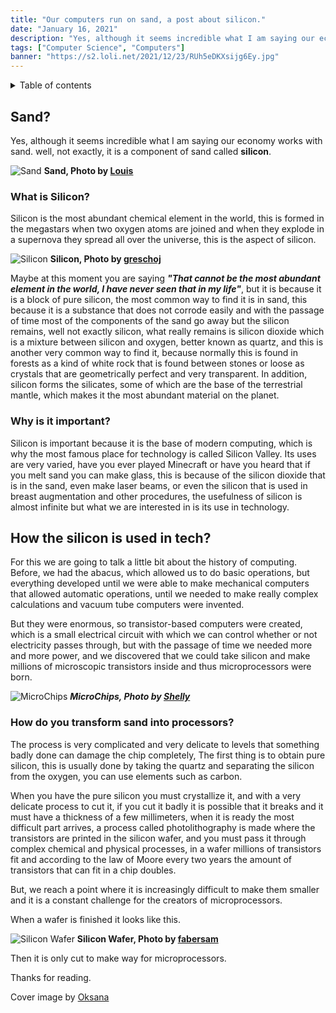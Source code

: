 ```yaml
---
title: "Our computers run on sand, a post about silicon."
date: "January 16, 2021"
description: "Yes, although it seems incredible what I am saying our economy works with sand. well, not exactly, it is a component of sand called silicon."
tags: ["Computer Science", "Computers"]
banner: "https://s2.loli.net/2021/12/23/RUh5eDKXsijg6Ey.jpg"
---
```


<details> 
  <summary>Table of contents</summary>
  
  [[toc]]
</details>

## Sand?

Yes, although it seems incredible what I am saying our economy works with sand. well, not exactly, it is a component of sand called **silicon**.

![Sand](https://s2.loli.net/2021/12/23/PNvJphqXojZ5eFH.jpg) **Sand, Photo by [Louis](https://www.pexels.com/@louis-965146)**

### What is Silicon?

Silicon is the most abundant chemical element in the world, this is formed in the megastars when two oxygen atoms are joined and when they explode in a supernova they spread all over the universe, this is the aspect of silicon.

![Silicon](https://s2.loli.net/2021/12/23/gqwPjhxduKTmVfc.jpg) **Silicon, Photo by [greschoj](https://www.freeimages.com/es/photographer/greschoj-64534)**

Maybe at this moment you are saying **_"That cannot be the most abundant element in the world, I have never seen that in my life"_**, but it is because it is a block of pure silicon, the most common way to find it is in sand, this because it is a substance that does not corrode easily and with the passage of time most of the components of the sand go away but the silicon remains, well not exactly silicon, what really remains is silicon dioxide which is a mixture between silicon and oxygen, better known as quartz, and this is another very common way to find it, because normally this is found in forests as a kind of white rock that is found between stones or loose as crystals that are geometrically perfect and very transparent. In addition, silicon forms the silicates, some of which are the base of the terrestrial mantle, which makes it the most abundant material on the planet.

### Why is it important?

Silicon is important because it is the base of modern computing, which is why the most famous place for technology is called Silicon Valley. Its uses are very varied, have you ever played Minecraft or have you heard that if you melt sand you can make glass, this is because of the silicon dioxide that is in the sand, even make laser beams, or even the silicon that is used in breast augmentation and other procedures, the usefulness of silicon is almost infinite but what we are interested in is its use in technology.

## How the silicon is used in tech?

For this we are going to talk a little bit about the history of computing. Before, we had the abacus, which allowed us to do basic operations, but everything developed until we were able to make mechanical computers that allowed automatic operations, until we needed to make really complex calculations and vacuum tube computers were invented.

But they were enormous, so transistor-based computers were created, which is a small electrical circuit with which we can control whether or not electricity passes through, but with the passage of time we needed more and more power, and we discovered that we could take silicon and make millions of microscopic transistors inside and thus microprocessors were born.

![MicroChips](https://s2.loli.net/2021/12/23/V8AmanqYokWQEgs.jpg) **_MicroChips, Photo by [ Shelly](https://www.pexels.com/@shellystill)_**

### How do you transform sand into processors?

The process is very complicated and very delicate to levels that something badly done can damage the chip completely, The first thing is to obtain pure silicon, this is usually done by taking the quartz and separating the silicon from the oxygen, you can use elements such as carbon.

When you have the pure silicon you must crystallize it, and with a very delicate process to cut it, if you cut it badly it is possible that it breaks and it must have a thickness of a few millimeters, when it is ready the most difficult part arrives, a process called photolithography is made where the transistors are printed in the silicon wafer, and you must pass it through complex chemical and physical processes, in a wafer millions of transistors fit and according to the law of Moore every two years the amount of transistors that can fit in a chip doubles.

But, we reach a point where it is increasingly difficult to make them smaller and it is a constant challenge for the creators of microprocessors.

When a wafer is finished it looks like this.

![Silicon Wafer](https://s2.loli.net/2021/12/23/zOmkAx5L8dcKaBT.jpg) **Silicon Wafer, Photo by [fabersam](https://pixabay.com/users/fabersam-98886/)**

Then it is only cut to make way for microprocessors.

Thanks for reading.

Cover image by [Oksana](https://www.pexels.com/es-es/@oksana-titova-19163191?utm_content=attributionCopyText&utm_medium=referral&utm_source=pexels)
